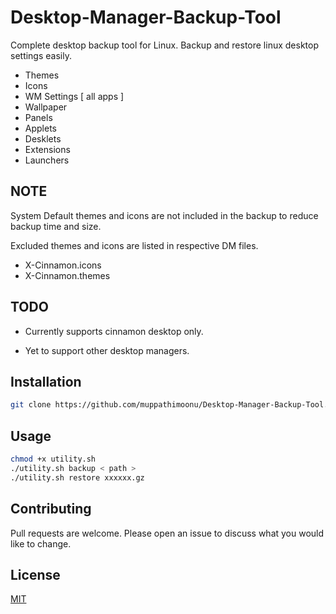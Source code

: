 # Desktop-Manager-Backup-Tool
Complete desktop backup tool for Linux.
Backup and restore linux desktop settings easily.
* Themes
* Icons
* WM Settings [ all apps ]
* Wallpaper
* Panels
* Applets
* Desklets
* Extensions
* Launchers


## NOTE

System Default themes and icons are not included in the backup to reduce backup time and size.

Excluded themes and icons are listed in respective DM files.

* X-Cinnamon.icons
* X-Cinnamon.themes


## TODO

- Currently supports cinnamon desktop only.

- Yet to support other desktop managers.


## Installation

```bash
git clone https://github.com/muppathimoonu/Desktop-Manager-Backup-Tool.git
```

## Usage

```bash
chmod +x utility.sh
./utility.sh backup < path >
./utility.sh restore xxxxxx.gz
`````
## Contributing
Pull requests are welcome. Please open an issue to discuss what you would like to change.


## License
[MIT](https://choosealicense.com/licenses/mit/)
